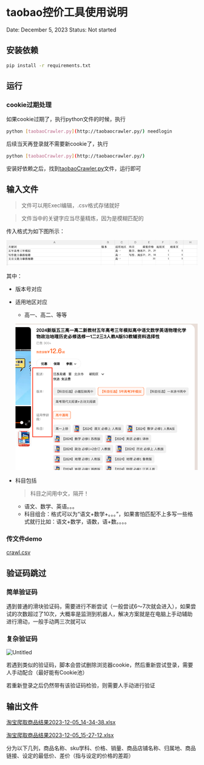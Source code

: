 # taobao控价工具使用说明

Date: December 5, 2023
Status: Not started

## 安装依赖

```bash
pip install -r requirements.txt
```

## 运行

### cookie过期处理

如果cookie过期了，执行python文件的时候，执行

```bash
python [taobaoCrawler.py](http://taobaocrawler.py/) needlogin
```

后续当天再登录就不需要新cookie了，执行

```bash
python [taobaoCrawler.py](http://taobaocrawler.py/)
```

安装好依赖之后，找到[taobaoCrawler.py](http://taobaocrawler.py/)文件，运行即可

## 输入文件

> 文件可以用Execl编辑，.csv格式存储就好
>

> 文件当中的关键字应当尽量精炼，因为是模糊匹配的
>

传入格式为如下图所示：

![Untitled](doc/img.png)

其中：

- 版本号对应
- 适用地区对应
    - 高一、高二、等等

  ![Untitled](doc/img_1.png)

- 科目包括

    > 科目之间用中文，隔开！
    >
    - 语文、数学、英语。。。
    - 科目组合：格式可以为“语文+数学+。。。”，如果害怕匹配不上多写一些格式就行比如：语文+数学，语数，语+数。。。。

### 传文件demo

[crawl.csv](taobao%E6%8E%A7%E4%BB%B7%E5%B7%A5%E5%85%B7%E4%BD%BF%E7%94%A8%E8%AF%B4%E6%98%8E%20754f1dddcf4c4a5b9989c22a980b473c/crawl.csv)

## 验证码跳过

### 简单验证码

遇到普通的滑块验证码，需要进行不断尝试（一般尝试6～7次就会进入），如果尝试的次数超过了10次，大概率是监测到机器人，解决方案就是在电脑上手动辅助进行滑动，一般手动两三次就可以

### 复杂验证码

![Untitled](taobao%E6%8E%A7%E4%BB%B7%E5%B7%A5%E5%85%B7%E4%BD%BF%E7%94%A8%E8%AF%B4%E6%98%8E%20754f1dddcf4c4a5b9989c22a980b473c/Untitled%203.png)

若遇到类似的验证码，脚本会尝试删除浏览器cookie，然后重新尝试登录，需要人手动配合（最好能有Cookie池）

若重新登录之后仍然带有该验证码检验，则需要人手动进行验证

## 输出文件

[淘宝爬取商品结果2023-12-05_14-34-38.xlsx](taobao%E6%8E%A7%E4%BB%B7%E5%B7%A5%E5%85%B7%E4%BD%BF%E7%94%A8%E8%AF%B4%E6%98%8E%20754f1dddcf4c4a5b9989c22a980b473c/%25E6%25B7%2598%25E5%25AE%259D%25E7%2588%25AC%25E5%258F%2596%25E5%2595%2586%25E5%2593%2581%25E7%25BB%2593%25E6%259E%259C2023-12-05_14-34-38.xlsx)

[淘宝爬取商品结果2023-12-05_15-27-12.xlsx](taobao%E6%8E%A7%E4%BB%B7%E5%B7%A5%E5%85%B7%E4%BD%BF%E7%94%A8%E8%AF%B4%E6%98%8E%20754f1dddcf4c4a5b9989c22a980b473c/%25E6%25B7%2598%25E5%25AE%259D%25E7%2588%25AC%25E5%258F%2596%25E5%2595%2586%25E5%2593%2581%25E7%25BB%2593%25E6%259E%259C2023-12-05_15-27-12.xlsx)


分为以下几列，商品名称、sku学科、价格、销量、商品店铺名称、归属地、商品链接、设定的最低价、差价（指与设定的价格的差距）